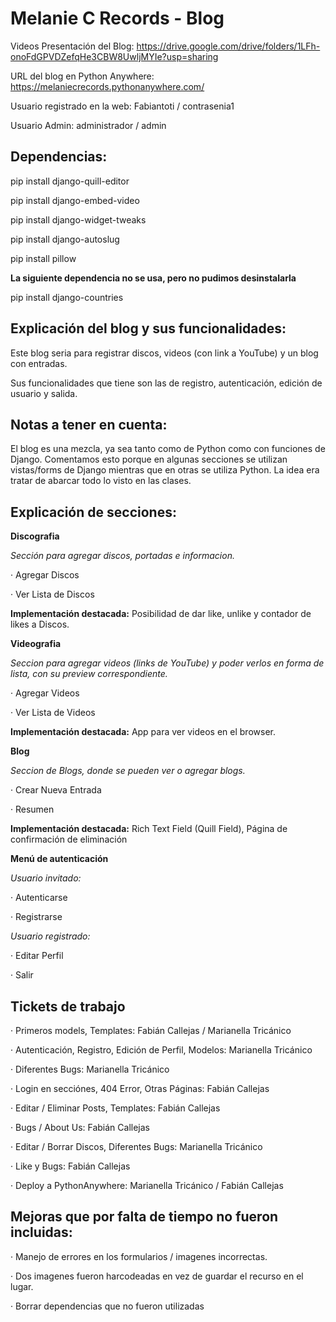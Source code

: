 # Melanie C Records - Blog

Videos Presentación del Blog: https://drive.google.com/drive/folders/1LFh-onoFdGPVDZefqHe3CBW8UwljMYIe?usp=sharing


URL del blog en Python Anywhere: https://melaniecrecords.pythonanywhere.com/

Usuario registrado en la web: Fabiantoti / contrasenia1

Usuario Admin: administrador / admin

## Dependencias:

pip install django-quill-editor

pip install django-embed-video

pip install django-widget-tweaks

pip install django-autoslug

pip install pillow

**La siguiente dependencia no se usa, pero no pudimos desinstalarla**

pip install django-countries 



## Explicación del blog y sus funcionalidades:

Este blog seria para registrar discos, videos (con link a YouTube) y un blog con entradas.

Sus funcionalidades que tiene son las de registro, autenticación, edición de usuario y salida.

## Notas a tener en cuenta:

El blog es una mezcla, ya sea tanto como de Python como con funciones de Django. Comentamos esto porque en algunas secciones se utilizan vistas/forms de Django mientras que en otras se utiliza Python. La idea era tratar de abarcar todo lo visto en las clases.

## Explicación de secciones:



**Discografia**

_Sección para agregar discos, portadas e informacion._

· Agregar Discos

· Ver Lista de Discos


**Implementación destacada:** Posibilidad de dar like, unlike y contador de likes a Discos.



**Videografia**

_Seccion para agregar videos (links de YouTube) y poder verlos en forma de lista, con su preview correspondiente._

· Agregar Videos

· Ver Lista de Videos

**Implementación destacada:** App para ver videos en el browser.


**Blog**

_Seccion de Blogs, donde se pueden ver o agregar blogs._

· Crear Nueva Entrada

· Resumen

**Implementación destacada:** Rich Text Field (Quill Field), Página de confirmación de eliminación



**Menú de autenticación**

_Usuario invitado:_

· Autenticarse

· Registrarse

_Usuario registrado:_

· Editar Perfil

· Salir

## Tickets de trabajo

· Primeros models, Templates: Fabián Callejas / Marianella Tricánico

· Autenticación, Registro, Edición de Perfil, Modelos: Marianella Tricánico

· Diferentes Bugs: Marianella Tricánico

· Login en secciónes, 404 Error, Otras Páginas: Fabián Callejas

· Editar / Eliminar Posts, Templates: Fabián Callejas

· Bugs / About Us: Fabián Callejas 

· Editar / Borrar Discos, Diferentes Bugs: Marianella Tricánico

· Like y Bugs: Fabián Callejas

· Deploy a PythonAnywhere: Marianella Tricánico / Fabián Callejas





## Mejoras que por falta de tiempo no fueron incluidas:

· Manejo de errores en los formularios / imagenes incorrectas.

· Dos imagenes fueron harcodeadas en vez de guardar el recurso en el lugar.

· Borrar dependencias que no fueron utilizadas

